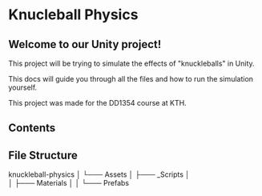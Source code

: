 Knucleball Physics
================

## Welcome to our Unity project!

This project will be trying to simulate the effects of "knuckleballs" in Unity.

This docs will guide you through all the files and how to run the simulation yourself.

This project was made for the DD1354 course at KTH.

## Contents



## File Structure

knuckleball-physics
│
└─── Assets
    │
    ├─── _Scripts
    │   
    │
    ├─── Materials
    │ 
    │
    └─── Prefabs
    